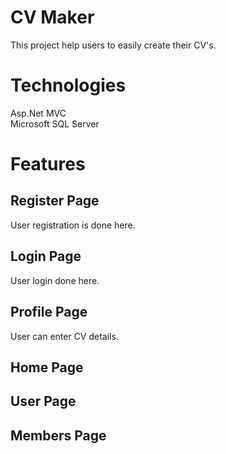 # CV Maker
This project help users to easily create their CV's.
# Technologies
Asp.Net MVC <br />
Microsoft SQL Server
# Features
## Register Page
User registration is done here.
## Login Page
User login done here.
## Profile Page
User can enter CV details.
## Home Page
## User Page
## Members Page



